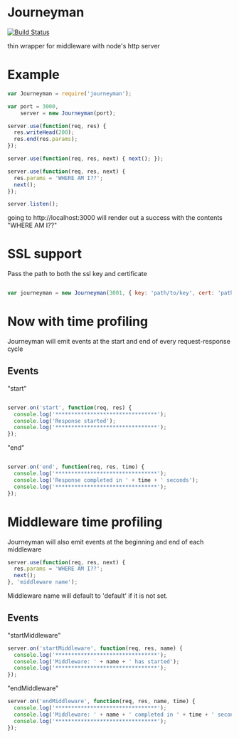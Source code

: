 Journeyman
==========

[![Build Status](https://travis-ci.org/bthesorceror/journeyman.png?branch=master)](https://travis-ci.org/bthesorceror/journeyman)

thin wrapper for middleware with node's http server

Example
=======

```javascript
var Journeyman = require('journeyman');

var port = 3000,
    server = new Journeyman(port);

server.use(function(req, res) {
  res.writeHead(200);
  res.end(res.params);
});

server.use(function(req, res, next) { next(); });

server.use(function(req, res, next) {
  res.params = 'WHERE AM I??';
  next();
});

server.listen();
```

going to http://localhost:3000 will render out a success with the contents "WHERE AM I??"

SSL support
===========

Pass the path to both the ssl key and certificate

```javascript

var journeyman = new Journeyman(3001, { key: 'path/to/key', cert: 'path/to/certificate' });

```

Now with time profiling
=======================

Journeyman will emit events at the start and end of every request-response cycle

Events
------

"start"

```javascript

server.on('start', function(req, res) {
  console.log('********************************');
  console.log('Response started');
  console.log('********************************');
});


```

"end"

```javascript

server.on('end', function(req, res, time) {
  console.log('********************************');
  console.log('Response completed in ' + time + ' seconds');
  console.log('********************************');
});

```

Middleware time profiling
=========================

Journeyman will also emit events at the beginning and end of each middleware

```javascript
server.use(function(req, res, next) {
  res.params = 'WHERE AM I??';
  next();
}, 'middleware name');
```

Middleware name will default to 'default' if it is not set.

Events
------

"startMiddleware"

```javascript
server.on('startMiddleware', function(req, res, name) {
  console.log('********************************');
  console.log('Middleware: ' + name + ' has started');
  console.log('********************************');
});
```

"endMiddleware"

```javascript
server.on('endMiddleware', function(req, res, name, time) {
  console.log('********************************');
  console.log('Middleware: ' + name + ' completed in ' + time + ' seconds');
  console.log('********************************');
});
```
